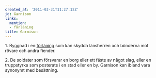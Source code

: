 ```yaml
---
created_at: '2011-03-31T11:27:12Z'
id: Garnison
links:
  mention:
  - förläning
title: Garnison
---
```


1\. Byggnad i en [förläning] som kan skydda länsherren och bönderna mot rövare och andra fiender.

2\. De soldater som försvarar en borg eller ett fäste av något slag, eller en truppstyrka som
posterats i en stad eller en by. Garnison kan ibland vara synonymt med besättning.

  [förläning]: förläning